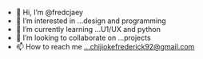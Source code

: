 - 👋 Hi, I’m @fredcjaey
- 👀 I’m interested in ...design and programming
- 🌱 I’m currently learning ...U1/UX and python
- 💞️ I’m looking to collaborate on ...projects
- 📫 How to reach me ...chijiokefrederick92@gmail.com

<!---
fredcjaey/fredcjaey is a ✨ special ✨ repository because its `README.md` (this file) appears on your GitHub profile.
You can click the Preview link to take a look at your changes.
--->
